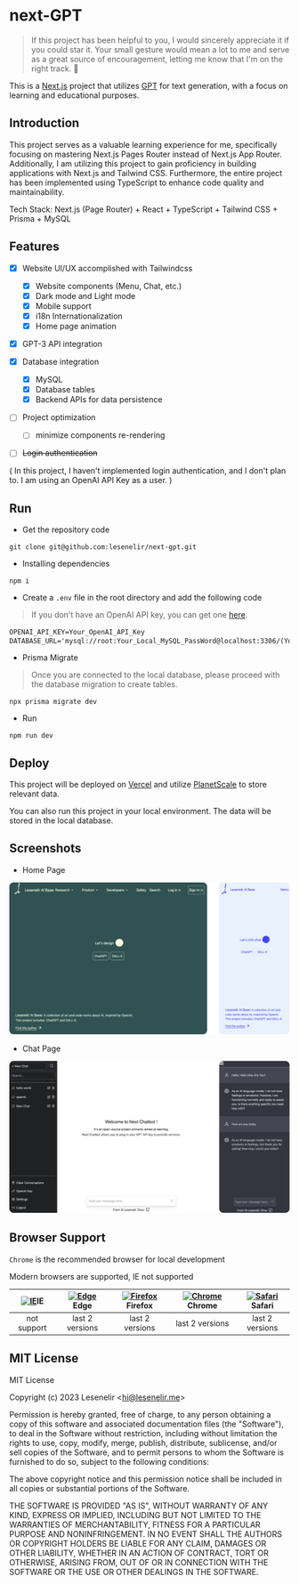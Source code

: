 # next-GPT

> If this project has been helpful to you, I would sincerely appreciate it if you could star it. Your small gesture would mean a lot to me and serve as a great source of encouragement, letting me know that I'm on the right track. 🤩

This is a [Next.js](https://nextjs.org/) project that utilizes [GPT](https://openai.com/blog/openai-api/) for text generation, with a focus on learning and educational purposes.

## Introduction

This project serves as a valuable learning experience for me, specifically focusing on mastering Next.js Pages Router instead of Next.js App Router. Additionally, I am utilizing this project to gain proficiency in building applications with Next.js and Tailwind CSS. Furthermore, the entire project has been implemented using TypeScript to enhance code quality and maintainability.

Tech Stack: Next.js (Page Router) + React + TypeScript + Tailwind CSS + Prisma + MySQL

## Features

- [x] Website UI/UX accomplished with Tailwindcss
  - [x] Website components (Menu, Chat, etc.) 
  - [x] Dark mode and Light mode
  - [x] Mobile support
  - [x] i18n Internationalization
  - [x] Home page animation

- [x] GPT-3 API integration

- [x] Database integration
  - [x] MySQL
  - [x] Database tables
  - [x] Backend APIs for data persistence
     
- [ ] Project optimization
  - [ ] minimize components re-rendering  

- [ ] ~~Login authentication~~

( In this project, I haven't implemented login authentication, and I don't plan to. I am using an OpenAI API Key as a user. )


## Run

- Get the repository code

```
git clone git@github.com:lesenelir/next-gpt.git
```

- Installing dependencies

```
npm i
```

- Create a `.env` file in the root directory and add the following code

> If you don't have an OpenAI API key, you can get one [here](https://platform.openai.com/account/api-keys).

```
OPENAI_API_KEY=Your_OpenAI_API_Key
DATABASE_URL='mysql://root:Your_Local_MySQL_PassWord@localhost:3306/(Your_Local_Database)'
```

- Prisma Migrate

> Once you are connected to the local database, please proceed with the database migration to create tables.

```
npx prisma migrate dev
```

- Run

```
npm run dev
```

## Deploy

This project will be deployed on [Vercel](https://vercel.com/) and utilize [PlanetScale](https://planetscale.com/) to store relevant data.

You can also run this project in your local environment. The data will be stored in the local database.

## Screenshots

- Home Page

![home page pc](https://github.com/lesenelir/next-gpt/blob/master/static/home.png)

- Chat Page
  
![chat page pc](https://github.com/lesenelir/next-gpt/blob/master/static/chat.png)

## Browser Support

`Chrome` is the recommended browser for local development

Modern browsers are supported, IE not supported

| [<img src="https://raw.githubusercontent.com/alrra/browser-logos/master/src/archive/internet-explorer_9-11/internet-explorer_9-11_48x48.png" alt="IE" width="24px" height="24px"  />](http://godban.github.io/browsers-support-badges/)IE | [<img src="https://raw.githubusercontent.com/alrra/browser-logos/master/src/edge/edge_48x48.png" alt=" Edge" width="24px" height="24px" />](http://godban.github.io/browsers-support-badges/)Edge | [<img src="https://raw.githubusercontent.com/alrra/browser-logos/master/src/firefox/firefox_48x48.png" alt="Firefox" width="24px" height="24px" />](http://godban.github.io/browsers-support-badges/)Firefox | [<img src="https://raw.githubusercontent.com/alrra/browser-logos/master/src/chrome/chrome_48x48.png" alt="Chrome" width="24px" height="24px" />](http://godban.github.io/browsers-support-badges/)Chrome | [<img src="https://raw.githubusercontent.com/alrra/browser-logos/master/src/safari/safari_48x48.png" alt="Safari" width="24px" height="24px" />](http://godban.github.io/browsers-support-badges/)Safari |
| :----------------------------------------------------------: | :----------------------------------------------------------: | :----------------------------------------------------------: | :----------------------------------------------------------: | :----------------------------------------------------------: |
|                         not support                          |                       last 2 versions                        |                       last 2 versions                        |                       last 2 versions                        |                       last 2 versions                        |

## MIT License

MIT License

Copyright (c) 2023 Lesenelir <<hi@lesenelir.me>>

Permission is hereby granted, free of charge, to any person obtaining a copy
of this software and associated documentation files (the "Software"), to deal
in the Software without restriction, including without limitation the rights
to use, copy, modify, merge, publish, distribute, sublicense, and/or sell
copies of the Software, and to permit persons to whom the Software is
furnished to do so, subject to the following conditions:

The above copyright notice and this permission notice shall be included in all
copies or substantial portions of the Software.

THE SOFTWARE IS PROVIDED "AS IS", WITHOUT WARRANTY OF ANY KIND, EXPRESS OR
IMPLIED, INCLUDING BUT NOT LIMITED TO THE WARRANTIES OF MERCHANTABILITY,
FITNESS FOR A PARTICULAR PURPOSE AND NONINFRINGEMENT. IN NO EVENT SHALL THE
AUTHORS OR COPYRIGHT HOLDERS BE LIABLE FOR ANY CLAIM, DAMAGES OR OTHER
LIABILITY, WHETHER IN AN ACTION OF CONTRACT, TORT OR OTHERWISE, ARISING FROM,
OUT OF OR IN CONNECTION WITH THE SOFTWARE OR THE USE OR OTHER DEALINGS IN THE
SOFTWARE.
